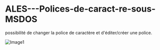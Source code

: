 # ALES---Polices-de-caract-re-sous-MSDOS
possibilité de changer la police de caractère et d'éditer/créer une police.


![Image1]([https://user-images.githubusercontent.com/102222839/204313664-ee259731-fb18-4a81-bcbb-25e86e639738.jpg](https://github.com/ZeCrusher/ALES---Polices-de-caract-re-sous-MSDOS/blob/main/CAPTURE/Image1.jpg))
